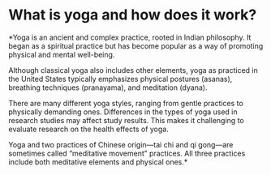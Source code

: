 # What is yoga and how does it work?

*Yoga is an ancient and complex practice, rooted in Indian philosophy. It began as a spiritual practice but has become popular as a way of promoting physical and mental well-being.

Although classical yoga also includes other elements, yoga as practiced in the United States typically emphasizes physical postures (asanas), breathing techniques (pranayama), and meditation (dyana). 

There are many different yoga styles, ranging from gentle practices to physically demanding ones. Differences in the types of yoga used in research studies may affect study results. This makes it challenging to evaluate research on the health effects of yoga.

Yoga and two practices of Chinese origin—tai chi and qi gong—are sometimes called “meditative movement” practices. All three practices include both meditative elements and physical ones.*
